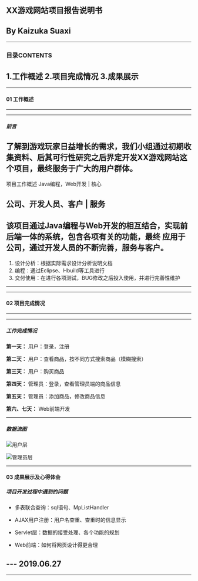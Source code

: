 ## XX游戏网站项目报告说明书

By Kaizuka Suaxi 
---
---

### 目录CONTENTS
1.工作概述
2.项目完成情况
3.成果展示
---
---


####   01 工作概述
---
---

#####           前言
了解到游戏玩家日益增长的需求，我们小组通过初期收集资料、后其可行性研究之后界定开发XX游戏网站这个项目，最终服务于广大的用户群体。
---

项目工作概述
Java编程，Web开发 
       |
       核心

 公司、开发人员、客户
        |
       服务
---

**该项目通过Java编程与Web开发的相互结合，实现前后端一体的系统，包含各项有关的功能，最终**
**应用于公司，通过开发人员的不断完善，服务与客户。**
---
1. 设计分析：根据实际需求设计分析说明文档
2. 编程：通过Eclipse、Hbuild等工具进行
3. 交付使用：在进行各项测试，BUG修改之后投入使用，并进行完善性维护

---
---


####   02 项目完成情况
---
---

##### 工作完成情况

**第一天：** 用户：登录，注册

**第二天：** 用户：查看商品，按不同方式搜索商品（模糊搜索）

**第三天：** 用户：购买商品

**第四天：** 管理员：登录，查看管理员端的商品信息

**第五天：** 管理员：添加商品，修改商品信息

**第六、七天：** Web前端开发

---

##### 数据流图
![](https://github.com/suaxi/ProjectDemo/blob/master/WebContent/images/user.png "用户层")

![](https://github.com/suaxi/ProjectDemo/blob/master/WebContent/images/admin.png "管理员层")

---

#### 03 成果展示及心得体会

##### 项目开发过程中遇到的问题

+ 多表联合查询：sql语句、MpListHandler

+ AJAX用户注册：用户名查重、查重时的信息显示

+ Servlet层：数据的接受处理、各个功能的规划

+ Web前端：如何将网页设计得更合理

---                                                2019.06.27
---
---
